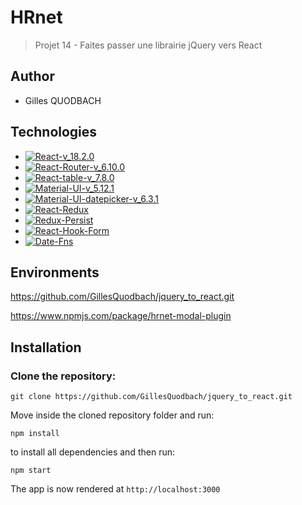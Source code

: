 # HRnet

> Projet 14 - Faites passer une librairie jQuery vers React

## Author

- Gilles QUODBACH

## Technologies

- [![React-v_18.2.0](https://img.shields.io/badge/React-v_18.2.0-blue)](https://fr.reactjs.org/)
- [![React-Router-v_6.10.0](https://img.shields.io/badge/React_Router-v_6.10.0-green)](https://reactrouter.com/docs/en/v6)
- [![React-table-v_7.8.0](https://img.shields.io/badge/React_Table_Component-v_7.8.0-blueviolet)](https://www.npmjs.com/package/react-table)
- [![Material-UI-v_5.12.1](https://img.shields.io/badge/Material--UI-Material--UI--v__5.12.1-red)](https://mui.com/x/react-date-pickers/date-picker/)
- [![Material-UI-datepicker-v_6.3.1](https://img.shields.io/badge/React_Datepicker-v_4.7.0-57CC99)](https://mui.com/x/react-date-pickers/date-picker/)
- [![React-Redux](https://img.shields.io/badge/React_redux-v_8.0.5-C7F9CC)](https://react-redux.js.org/)
- [![Redux-Persist](https://img.shields.io/badge/Redux--Persist-Redux--Persist--v__6.0.0%20-yellow)](https://github.com/rt2zz/redux-persist.git)
- [![React-Hook-Form](https://img.shields.io/badge/React--Hook--Form-React--Hook--Form--v__7.43.9-orange)](https://react-hook-form.com/)
- [![Date-Fns](https://img.shields.io/badge/Date--Fns-Date--Fns--v__2.30.0-ff69b4)](https://date-fns.org/)

## Environments

https://github.com/GillesQuodbach/jquery_to_react.git

https://www.npmjs.com/package/hrnet-modal-plugin

## Installation

### Clone the repository:

`git clone https://github.com/GillesQuodbach/jquery_to_react.git`

Move inside the cloned repository folder and run:

`npm install`

to install all dependencies and then run:

`npm start`

The app is now rendered at `http://localhost:3000`
